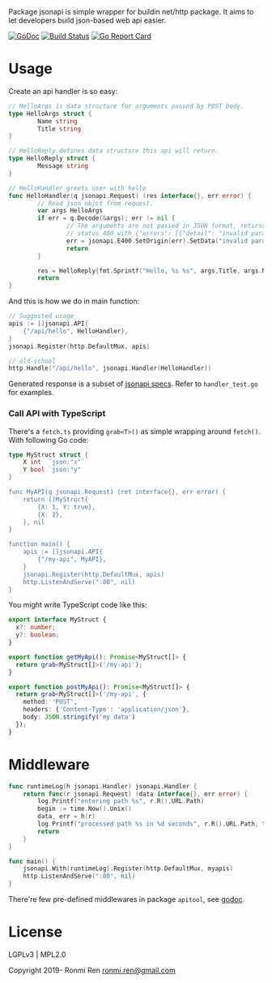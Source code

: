 Package jsonapi is simple wrapper for buildin net/http package.
It aims to let developers build json-based web api easier.

[![GoDoc](https://godoc.org/github.com/raohwork/jsonapi?status.svg)](https://godoc.org/github.com/raohwork/jsonapi)
[![Build Status](https://travis-ci.org/raohwork/jsonapi.svg?branch=master)](https://travis-ci.org/raohwork/jsonapi)
[![Go Report Card](https://goreportcard.com/badge/github.com/raohwork/jsonapi)](https://goreportcard.com/report/github.com/raohwork/jsonapi)

# Usage

Create an api handler is so easy:

```go
// HelloArgs is data structure for arguments passed by POST body.
type HelloArgs struct {
        Name string
        Title string
}

// HelloReply defines data structure this api will return.
type HelloReply struct {
        Message string
}

// HelloHandler greets user with hello
func HelloHandler(q jsonapi.Request) (res interface{}, err error) {
        // Read json objct from request.
        var args HelloArgs
        if err = q.Decode(&args); err != nil {
                // The arguments are not passed in JSON format, returns http
                // status 400 with {"errors": [{"detail": "invalid param"}]}
                err = jsonapi.E400.SetOrigin(err).SetData("invalid param")
                return
        }

        res = HelloReply{fmt.Sprintf("Hello, %s %s", args,Title, args.Name)}
        return
}
```

And this is how we do in main function:

```go
// Suggested usage
apis := []jsonapi.API{
    {"/api/hello", HelloHandler},
}
jsonapi.Register(http.DefaultMux, apis)

// old-school
http.Handle("/api/hello", jsonapi.Handler(HelloHandler))
```

Generated response is a subset of [jsonapi specs](https://jsonapi.org). Refer to
`handler_test.go` for examples.

### Call API with TypeScript

There's a `fetch.ts` providing `grab<T>()` as simple wrapping around `fetch()`.
With following Go code:

```go
type MyStruct struct {
    X int  `json:"x"`
	Y bool `json:"y"
}

func MyAPI(q jsonapi.Request) (ret interface{}, err error) {
    return []MyStruct{
	    {X: 1, Y: true},
		{X: 2},
	}, nil
}

function main() {
    apis := []jsonapi.API{
	    {"/my-api", MyAPI},
    }
	jsonapi.Register(http.DefaultMux, apis)
	http.ListenAndServe(":80", nil)
}
```

You might write TypeScript code like this:

```ts
export interface MyStruct {
  x?: number;
  y?: boolean;
}

export function getMyApi(): Promise<MyStruct[]> {
  return grab<MyStruct[]>('/my-api');
}

export function postMyApi(): Promise<MyStruct[]> {
  return grab<MyStruct[]>('/my-api', {
    method: 'POST',
	headers: {'Content-Type': 'application/json'},
	body: JSON.stringify('my data')
  });
}
```

# Middleware

```go
func runtimeLog(h jsonapi.Handler) jsonapi.Handler {
    return func(r jsonapi.Request) (data interface{}, err error) {
        log.Printf("entering path %s", r.R().URL.Path)
        begin := time.Now().Unix()
        data, err = h(r)
        log.Printf("processed path %s in %d seconds", r.R().URL.Path, time.Now().Unix()-begin)
        return
    }
}

func main() {
    jsonapi.With(runtimeLog).Register(http.DefaultMux, myapis)
    http.ListenAndServe(":80", nil)
}
```

There're few pre-defined middlewares in package `apitool`, see [godoc](https://godoc.org/github.com/raohwork/jsonapi/apitool).

# License

LGPLv3 | MPL2.0

Copyright 2019- Ronmi Ren <ronmi.ren@gmail.com>

